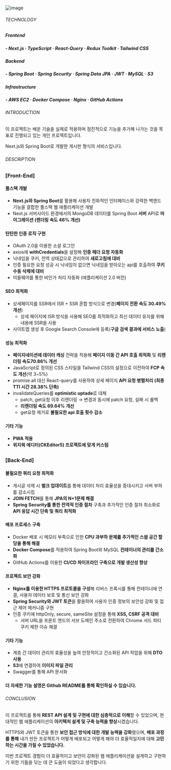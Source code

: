 ![image](https://github.com/jhchoi1182/pet-project-front/assets/116577489/9d9e9a3e-ef7f-4032-a656-401389b101dc)

###### TECHNOLOGY

##### **Frontend**

##### - Next.js · TypeScript · React-Query · Redux Toolkit · Tailwind CSS

##### **Backend**

##### - Spring Boot · Spring Security · Spring Data JPA · JWT · MySQL · S3

##### **Infrastructure**

##### - AWS EC2 · Docker Compose · Nginx · GitHub Actions

###

###### INTRODUCTION

이 프로젝트는 배운 기술을 실제로 적용하며 점진적으로 기능을 추가해 나가는 것을 목표로 진행되고 있는 개인 프로젝트입니다.

Next.js와 Spring Boot로 개발한 게시판 형식의 서비스입니다.

###

###### DESCRIPTION

### [Front-End]

#### 풀스택 개발

- **Next.js와 Spring Boot**를 활용해 사용자 친화적인 인터페이스와 강력한 백엔드 기능을 결합한 풀스택 웹 애플리케이션 개발
- Next.js 서버사이드 환경에서의 MongoDB 데이터를 Spring Boot **서버** API로 **마이그레이션 (렌더링 속도 46% 개선)**

###

#### 탄탄한 인증 로직 구현

- OAuth 2.0을 이용한 소셜 로그인
- axios에 **withCredentials**을 설정해 **인증 헤더 요청 자동화**
- 닉네임을 쿠키, 전역 상태값으로 관리하여 **새로고침에 대비**
- 인증 필요한 요청 성공 시 닉네임이 없으면 닉네임을 받아오는 api를 호출하여 **쿠키 수동 삭제에 대비**
- 미들웨어를 통한 비인가 처리 자동화 (애플리케이션 2.0 버전)

###

#### SEO 최적화

- 상세페이지를 SSR에서 ISR + SSR 혼합 방식으로 변경(**페이지 전환 속도 30.49% 개선**)
  - 상세 페이지에 ISR 방식을 사용해 SEO를 최적화하고 최신 데이터 유지를 위해 내용에 SSR을 사용
- 사이트맵 생성 후 Google Search Console에 등록(**구글 검색 결과에 서비스 노출**)

###

#### 성능 최적화

- **페이지네이션에 데이터 캐싱** 전략을 적용해 **페이지 이동 간 API 호출 최적화** 및 **리렌더링 속도70.86% 개선**
- JavaScript로 정의된 CSS 스타일을 Tailwind CSS의 설정으로 이전하여 **FCP 속도 개선**(약 3~5%)
- promise.all 대신 React-query를 사용하여 상세 페이지 **API 요청 병렬처리 (최종 TTI 시간 28.38% 단축)**
- invalidateQueries를 **optimistic uptade**로 대체
  - patch, get요청 이후 리렌더링 → 변경과 동시에 patch 요청, 실패 시 롤백
  - **리렌더링 속도 69.64% 개선**
  - get요청 제거로 **불필요한 api 호출 횟수 감소**

###

#### 기타 기능

- **PWA 적용**
- **위지윅 에디터(CKEditor5) 프로젝트에 맞게 커스텀**

##

### [Back-End]

#### 불필요한 쿼리 요청 최적화

- 게시글 삭제 시 **벌크 업데이트**를 통해 데이터 처리 효율성을 증대시키고 서버 부하를 감소시킴
- **JOIN FETCH**를 통해 **JPA의 N+1문제 해결**
- **Spring Security를 통한 전역적 인증 절차** 구축과 추가적인 인증 절차 최소화로 **API 응답 시간 단축 및 쿼리 최적화**

###

#### 배포 프로세스 구축

- Docker 배포 시 메모리 부족으로 인한 **CPU 과부하 문제를 추가적인 스왑 공간 할당을 통해 해결**
- **Docker Compose**를 적용하여 Spring Boot와 MySQL **컨테이너의 관리를 간소화**
- GitHub Actions를 이용한 **CI/CD 파이프라인 구축으로 개발 생산성 향상**

###

#### 프로젝트 보안 강화

- **Nginx를 이용한 HTTPS 프로토콜을 구성**해 리버스 프록시를 통해 컨테이너에 연결, 사용자 데이터 보호 및 통신 보안 강화
- **Spring Security와 JWT 토큰**을 활용하여 사용자 인증 정보의 보안성 강화 및 접근 제어 메커니즘 구현
- 인증 쿠키에 httpOnly, secure, sameSite 설정을 통해 **XSS, CSRF 공격 대비**
  - 서버 URL을 프론트 엔드의 서브 도메인 주소로 전환하여 Chrome 서드 파티 쿠키 제한 이슈 해결

###

#### 기타 기능

- 계층 간 데이터 관리의 효율성을 높여 안정적이고 간소화된 API 작업을 위해 **DTO 사용**
- **S3**에 연결하여 **이미지 파일 관리**
- Swagger를 통해 API 문서화

###

**더 자세한 기능 설명은 Github README를 통해 확인하실 수 있습니다.**

###

###### CONCLUSION

이 프로젝트를 통해 **REST API 설계 및 구현에 대한 심층적으로 이해**할 수 있었으며, 현대적인 웹 애플리케이션의 **아키텍처 설계 및 구축 능력을 향상**시켰습니다.

HTTPS와 JWT 토큰을 통한 **보안 접근 방식에 대한 개발 능력을 강화**했으며, **배포 과정를 통해** 내가 만든 프로젝트가 어떻게 배포되고 어떻게 해야 더 효율적일지에 대해 **고민하는 시간을 가질 수 있었습니다.**

이번 프로젝트 경험이 더 효율적이고 보안이 강화된 웹 애플리케이션을 설계하고 구현하기 위한 기틀을 닦는 데 큰 도움이 되었다고 생각합니다.
